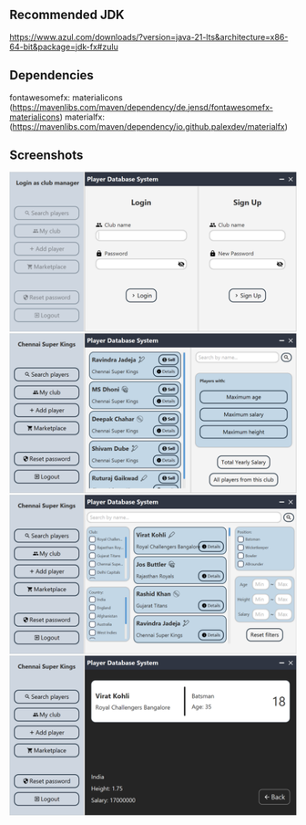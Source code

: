 ## Recommended JDK
https://www.azul.com/downloads/?version=java-21-lts&architecture=x86-64-bit&package=jdk-fx#zulu

## Dependencies
fontawesomefx: materialicons (https://mavenlibs.com/maven/dependency/de.jensd/fontawesomefx-materialicons)
materialfx: (https://mavenlibs.com/maven/dependency/io.github.palexdev/materialfx)


## Screenshots
![image1](/screenshots/1.png)<br>
![image1](/screenshots/2.png)<br>
![image1](/screenshots/3.png)<br>
![image1](/screenshots/4.png)<br>
